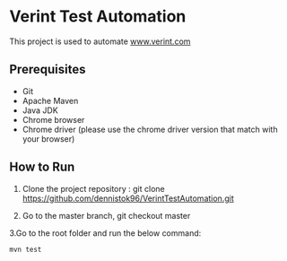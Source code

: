 # Verint Test Automation

This project is used to automate www.verint.com

## Prerequisites
- Git
- Apache Maven
- Java JDK
- Chrome browser
- Chrome driver (please use the chrome driver version that match with your browser)

## How to Run
1. Clone the project repository : git clone https://github.com/dennistok96/VerintTestAutomation.git

2. Go to the master branch, git checkout master  

3.Go to the root folder and run the below command:
```
mvn test
```
